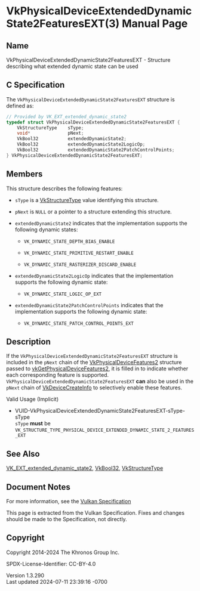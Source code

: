 # VkPhysicalDeviceExtendedDynamicState2FeaturesEXT(3) Manual Page

## Name

VkPhysicalDeviceExtendedDynamicState2FeaturesEXT - Structure describing
what extended dynamic state can be used



## <a href="#_c_specification" class="anchor"></a>C Specification

The `VkPhysicalDeviceExtendedDynamicState2FeaturesEXT` structure is
defined as:

``` c
// Provided by VK_EXT_extended_dynamic_state2
typedef struct VkPhysicalDeviceExtendedDynamicState2FeaturesEXT {
    VkStructureType    sType;
    void*              pNext;
    VkBool32           extendedDynamicState2;
    VkBool32           extendedDynamicState2LogicOp;
    VkBool32           extendedDynamicState2PatchControlPoints;
} VkPhysicalDeviceExtendedDynamicState2FeaturesEXT;
```

## <a href="#_members" class="anchor"></a>Members

This structure describes the following features:

- `sType` is a [VkStructureType](https://registry.khronos.org/vulkan/specs/1.3-extensions/man/html/VkStructureType.html) value identifying
  this structure.

- `pNext` is `NULL` or a pointer to a structure extending this
  structure.

- <span id="features-extendedDynamicState2"></span>
  `extendedDynamicState2` indicates that the implementation supports the
  following dynamic states:

  - `VK_DYNAMIC_STATE_DEPTH_BIAS_ENABLE`

  - `VK_DYNAMIC_STATE_PRIMITIVE_RESTART_ENABLE`

  - `VK_DYNAMIC_STATE_RASTERIZER_DISCARD_ENABLE`

- <span id="features-extendedDynamicState2LogicOp"></span>
  `extendedDynamicState2LogicOp` indicates that the implementation
  supports the following dynamic state:

  - `VK_DYNAMIC_STATE_LOGIC_OP_EXT`

- <span id="features-extendedDynamicState2PatchControlPoints"></span>
  `extendedDynamicState2PatchControlPoints` indicates that the
  implementation supports the following dynamic state:

  - `VK_DYNAMIC_STATE_PATCH_CONTROL_POINTS_EXT`

## <a href="#_description" class="anchor"></a>Description

If the `VkPhysicalDeviceExtendedDynamicState2FeaturesEXT` structure is
included in the `pNext` chain of the
[VkPhysicalDeviceFeatures2](https://registry.khronos.org/vulkan/specs/1.3-extensions/man/html/VkPhysicalDeviceFeatures2.html) structure
passed to
[vkGetPhysicalDeviceFeatures2](https://registry.khronos.org/vulkan/specs/1.3-extensions/man/html/vkGetPhysicalDeviceFeatures2.html), it is
filled in to indicate whether each corresponding feature is supported.
`VkPhysicalDeviceExtendedDynamicState2FeaturesEXT` **can** also be used
in the `pNext` chain of [VkDeviceCreateInfo](https://registry.khronos.org/vulkan/specs/1.3-extensions/man/html/VkDeviceCreateInfo.html) to
selectively enable these features.

Valid Usage (Implicit)

- <a
  href="#VUID-VkPhysicalDeviceExtendedDynamicState2FeaturesEXT-sType-sType"
  id="VUID-VkPhysicalDeviceExtendedDynamicState2FeaturesEXT-sType-sType"></a>
  VUID-VkPhysicalDeviceExtendedDynamicState2FeaturesEXT-sType-sType  
  `sType` **must** be
  `VK_STRUCTURE_TYPE_PHYSICAL_DEVICE_EXTENDED_DYNAMIC_STATE_2_FEATURES_EXT`

## <a href="#_see_also" class="anchor"></a>See Also

[VK_EXT_extended_dynamic_state2](https://registry.khronos.org/vulkan/specs/1.3-extensions/man/html/VK_EXT_extended_dynamic_state2.html),
[VkBool32](https://registry.khronos.org/vulkan/specs/1.3-extensions/man/html/VkBool32.html), [VkStructureType](https://registry.khronos.org/vulkan/specs/1.3-extensions/man/html/VkStructureType.html)

## <a href="#_document_notes" class="anchor"></a>Document Notes

For more information, see the <a
href="https://registry.khronos.org/vulkan/specs/1.3-extensions/html/vkspec.html#VkPhysicalDeviceExtendedDynamicState2FeaturesEXT"
target="_blank" rel="noopener">Vulkan Specification</a>

This page is extracted from the Vulkan Specification. Fixes and changes
should be made to the Specification, not directly.

## <a href="#_copyright" class="anchor"></a>Copyright

Copyright 2014-2024 The Khronos Group Inc.

SPDX-License-Identifier: CC-BY-4.0

Version 1.3.290  
Last updated 2024-07-11 23:39:16 -0700
